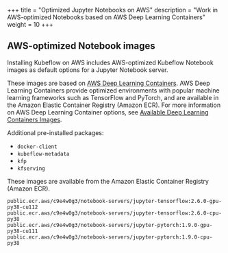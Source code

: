 +++
title = "Optimized Jupyter Notebooks on AWS"
description = "Work in AWS-optimized Notebooks based on AWS Deep Learning Containers"
weight = 10
+++

## AWS-optimized Notebook images

Installing Kubeflow on AWS includes AWS-optimized Kubeflow Notebook images as default options for a Jupyter Notebook server.

These images are based on [AWS Deep Learning Containers](https://docs.aws.amazon.com/deep-learning-containers/latest/devguide/what-is-dlc.html). AWS Deep Learning Containers provide optimized environments with popular machine learning frameworks such as TensorFlow and PyTorch, and are available in the Amazon Elastic Container Registry (Amazon ECR). For more information on AWS Deep Learning Container options, see [Available Deep Learning Containers Images](https://github.com/aws/deep-learning-containers/blob/master/available_images.md).

Additional pre-installed packages:
- `docker-client`
- `kubeflow-metadata`
- `kfp`
- `kfserving`

These images are available from the Amazon Elastic Container Registry (Amazon ECR).

```
public.ecr.aws/c9e4w0g3/notebook-servers/jupyter-tensorflow:2.6.0-gpu-py38-cu112
public.ecr.aws/c9e4w0g3/notebook-servers/jupyter-tensorflow:2.6.0-cpu-py38
public.ecr.aws/c9e4w0g3/notebook-servers/jupyter-pytorch:1.9.0-gpu-py38-cu111
public.ecr.aws/c9e4w0g3/notebook-servers/jupyter-pytorch:1.9.0-cpu-py38
```